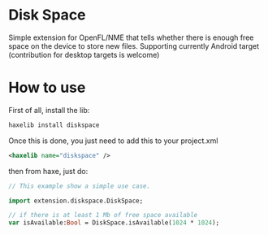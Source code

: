 Disk Space
==========

Simple extension for OpenFL/NME that tells whether there is enough free space on the device to store new files. Supporting currently Android target (contribution for desktop targets is welcome)

How to use
==========

First of all, install the lib:

```bash
haxelib install diskspace
```

Once this is done, you just need to add this to your project.xml
```xml
<haxelib name="diskspace" />
```
then from haxe, just do:

```haxe
// This example show a simple use case.

import extension.diskspace.DiskSpace;

// if there is at least 1 Mb of free space available
var isAvailable:Bool = DiskSpace.isAvailable(1024 * 1024);

```